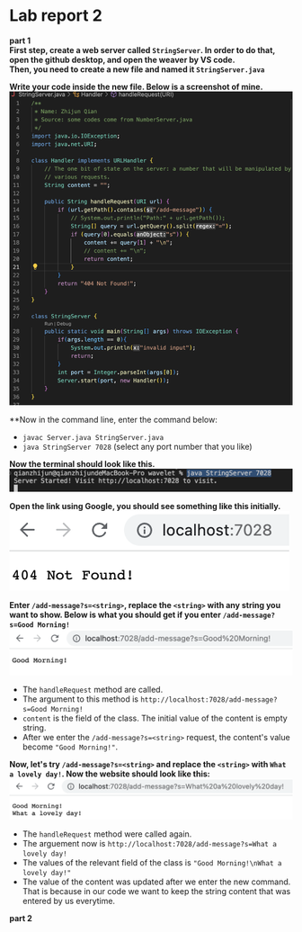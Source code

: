 # Lab report 2
**part 1**  
**First step, create a web server called `StringServer`. In order to do that, open the github desktop, and open the weaver by VS code.  
Then, you need to create a new file and named it `StringServer.java`**    
  
**Write your code inside the new file. Below is a screenshot of mine.**  
![code1](https://github.com/zhqian-mia/CSE-15l-lab-report2/blob/main/%E6%88%AA%E5%B1%8F2023-04-24%20%E4%B8%8B%E5%8D%881.24.35.png?raw=true)  
  
**Now in the command line, enter the command below:  
* `javac Server.java StringServer.java`
* `java StringServer 7028`  (select any port number that you like)
  
**Now the terminal should look like this.**
![terminal](https://github.com/zhqian-mia/CSE-15l-lab-report2/blob/main/%E6%88%AA%E5%B1%8F2023-04-24%20%E4%B8%8B%E5%8D%881.26.31.png?raw=true)  
  
**Open the link using Google, you should see something like this initially.**  
![initial website](https://github.com/zhqian-mia/CSE-15l-lab-report2/blob/main/%E6%88%AA%E5%B1%8F2023-04-24%20%E4%B8%8B%E5%8D%881.33.30.png?raw=true)
  
**Enter `/add-message?s=<string>`, replace the `<string>` with any string you want to show. Below is what you should get if you enter `/add-message?s=Good Morning!`**  
![morning](https://github.com/zhqian-mia/CSE-15l-lab-report2/blob/main/%E6%88%AA%E5%B1%8F2023-04-24%20%E4%B8%8B%E5%8D%881.34.14.png?raw=true)
* The `handleRequest` method are called.  
* The argument to this method is `http://localhost:7028/add-message?s=Good Morning!`  
* `content` is the field of the class. The initial value of the content is empty string.
* After we enter the `/add-message?s=<string>` request, the content's value become `"Good Morning!"`.  
  
**Now, let's try `/add-message?s=<string>` and replace the `<string>` with `What a lovely day!`. Now the website should look like this:**
![lovely](https://github.com/zhqian-mia/CSE-15l-lab-report2/blob/main/%E6%88%AA%E5%B1%8F2023-04-24%20%E4%B8%8B%E5%8D%881.34.39.png?raw=true)  
* The `handleRequest` method were called again.  
* The arguement now is `http://localhost:7028/add-message?s=What a lovely day!`
* The values of the relevant field of the class is `"Good Morning!\nWhat a lovely day!"`
* The value of the content was updated after we enter the new command. That is because in our code we want to keep the string content that was entered by us everytime.  
  
**part 2**  



